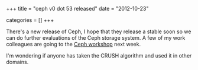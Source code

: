 +++
title = "ceph v0 dot 53 released"
date = "2012-10-23"


categories = []
+++

There's a new release of Ceph, I hope that they release a stable soon so we can
do further evaluations of the Ceph storage
system. A few of my work colleagues are going to the [Ceph
workshop](http://www.inktank.com/news-events/event/ceph-workshops-amsterdam/)
next week.

I'm wondering if anyone has taken the CRUSH algorithm and used it in other
domains.
